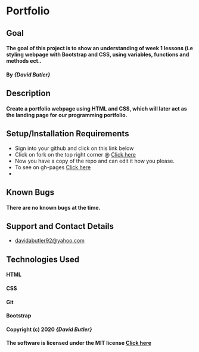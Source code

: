 # Portfolio

## Goal

#### The goal of this project is to show an understanding of week 1 lessons (i.e styling webpage with Bootstrap and CSS, using variables, functions and methods ect..
#### By _**{David Butler}**_

## Description
#### Create a portfolio webpage using HTML and CSS, which will later act as the landing page for our programming portfolio.

## Setup/Installation Requirements
* Sign into your github and click on this link below
* Click on fork on the top right corner @ [Click here](https://github.com/davidabutler92/portfolio.git)
* Now you have a copy of the repo and can edit it how you please.
* To see on gh-pages [Click here](https://davidabutler92.github.io/portfolio/)  
* 

## Known Bugs 
#### There are no known bugs at the time.

## Support and Contact Details
* davidabutler92@yahoo.com

## Technologies Used 
#### HTML
#### CSS
#### Git 
#### Bootstrap

#### Copyright (c) 2020 **_{David Butler}_**
#### The software is licensed under the MIT license [Click here](LICENSE.md)
